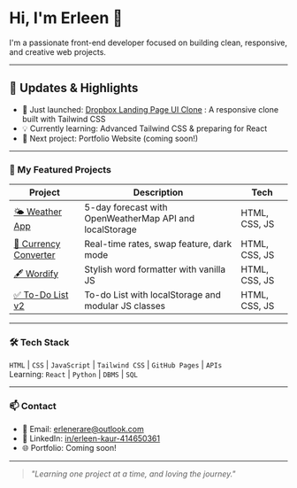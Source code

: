 # Hi, I'm Erleen 👋

I'm a passionate front-end developer focused on building clean, responsive, and creative web projects.

---

## 📢 Updates & Highlights

- 🚀 Just launched: [Dropbox Landing Page UI Clone](https://github.com/erleen0307/dropbox-landing-page-clone) : A responsive clone built with Tailwind CSS 
- 💡 Currently learning: Advanced Tailwind CSS & preparing for React
- 🎯 Next project: Portfolio Website (coming soon!)

---

### 🚀 My Featured Projects

| Project | Description | Tech |
|--------|-------------|------|
| [🌤️ Weather App](https://github.com/erleen0307/weather-app) | 5-day forecast with OpenWeatherMap API and localStorage | HTML, CSS, JS |
| [💱 Currency Converter](https://github.com/erleen0307/currency-converter) | Real-time rates, swap feature, dark mode | HTML, CSS, JS |
| [🖋️ Wordify](https://github.com/erleen0307/wordify) | Stylish word formatter with vanilla JS | HTML, CSS, JS |
| [✅ To-Do List v2](https://github.com/erleen0307/to-do-app-v2) | To-do List with localStorage and modular JS classes | HTML, CSS, JS |

---

### 🛠️ Tech Stack

`HTML` | `CSS` | `JavaScript` | `Tailwind CSS` | `GitHub Pages` | `APIs`  
Learning: `React` | `Python` | `DBMS` | `SQL` 

--- 

### 📫 Contact

- 📧 Email: [erlenerare@outlook.com](mailto:erlenerare@outlook.com)
- 🔗 LinkedIn: [in/erleen-kaur-414650361](https://www.linkedin.com/in/erleen-kaur-414650361)
- 🌐 Portfolio: Coming soon!

---

> *"Learning one project at a time, and loving the journey."*
